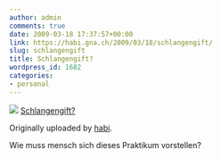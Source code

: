 ```yaml
---
author: admin
comments: true
date: 2009-03-18 17:37:57+00:00
link: https://habi.gna.ch/2009/03/18/schlangengift/
slug: schlangengift
title: Schlangengift?
wordpress_id: 1682
categories:
- personal
---
```


[![](http://farm4.static.flickr.com/3140/3366037912_6f8fda22dd_m.jpg)](http://www.flickr.com/photos/habi/3366037912/)
[Schlangengift?](http://www.flickr.com/photos/habi/3366037912/)

Originally uploaded by [habi](http://www.flickr.com/people/habi/).

Wie muss mensch sich dieses Praktikum vorstellen?
